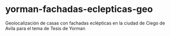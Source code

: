 # yorman-fachadas-eclepticas-geo
Geolocalización de casas con fachadas eclépticas en la ciudad de Ciego de Avila para el tema de Tesis de Yorman
